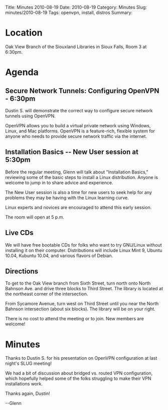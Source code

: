 Title: Minutes 2010-08-19
Date: 2010-08-19
Category: Minutes
Slug: minutes/2010-08-19
Tags: openvpn, install, distros
Summary:

Location
========

Oak View Branch of the Siouxland Libraries in Sioux Falls, Room 3 at
6:30pm.

Agenda
======

Secure Network Tunnels: Configuring OpenVPN - 6:30pm
----------------------------------------------------

Dustin S. will demonstrate the correct way to configure secure network
tunnels using OpenVPN.

OpenVPN allows you to build a virtual private network using Windows,
Linux, and Mac platforms. OpenVPN is a feature-rich, flexible system for
anyone who needs to provide secure network traffic via the internet.

Installation Basics -- New User session at 5:30pm
-------------------------------------------------

Before the regular meeting, Glenn will talk about "Installation Basics,"
reviewing some of the basic steps to install a Linux distribution.
Anyone is welcome to jump in to share advice and experience.

The New User session is also a time for new users to seek help for any
problems they may be having with the Linux learning curve.

Linux experts and novices are encouraged to attend this early session.

The room will open at 5 p.m.

Live CDs
--------

We will have free bootable CDs for folks who want to try GNU/Linux
without installing it on their computer. Distributions will include
Linux Mint 9, Ubuntu 10.04, Kubuntu 10.04, and various flavors of
Debian.

Directions
----------

To get to the Oak View branch from Sixth Street, turn north onto North
Bahnson Ave. and drive three blocks to Third Street. The library is
located at the northeast corner of the intersection.

From Sycamore Avenue, turn west on Third Street until you near the North
Bahnson intersection (about six blocks). The library will be on your
right.

There is no cost to attend the meeting or to join. New members are
welcome!

Minutes
=======

Thanks to Dustin S. for his presentation on OpenVPN configuration at
last night's SLUG meeting!

We had a bit of discussion about bridged vs. routed VPN configuration,
which hopefully helped some of the folks struggling to make their VPN
installations work.

Thanks again, Dustin!

--Glenn
